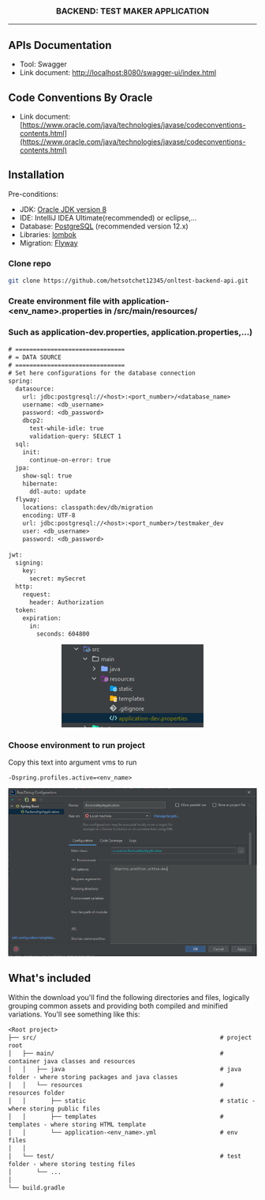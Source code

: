 <h3 style="text-align: center">
    BACKEND: TEST MAKER APPLICATION
</h3>

---

APIs Documentation
------------
- Tool: Swagger
- Link document: [http://localhost:8080/swagger-ui/index.html](http://localhost:8080/swagger-ui/index.html)

Code Conventions By Oracle
------------
- Link document: [https://www.oracle.com/java/technologies/javase/codeconventions-contents.html](https://www.oracle.com/java/technologies/javase/codeconventions-contents.html)

Installation
------------

Pre-conditions:
- JDK: [Oracle JDK version 8](https://www.oracle.com/java/technologies/javase/javase-jdk8-downloads.html)
- IDE: IntelliJ IDEA Ultimate(recommended) or eclipse,...
- Database: [PostgreSQL](https://www.postgresql.org/download/) (recommended version 12.x)
- Libraries: [lombok](https://projectlombok.org/)
- Migration: [Flyway](https://flywaydb.org/)

### Clone repo

``` bash
git clone https://github.com/hetsotchet12345/onltest-backend-api.git
```

### Create environment file with application-<env_name>.properties in <project>/src/main/resources/

### Such as application-dev.properties, application.properties,...)

```text
# ===============================
# = DATA SOURCE
# ===============================
# Set here configurations for the database connection
spring:
  datasource:
    url: jdbc:postgresql://<host>:<port_number>/<database_name>
    username: <db_username>
    password: <db_password>
    dbcp2:
      test-while-idle: true
      validation-query: SELECT 1
  sql:
    init:
      continue-on-error: true
  jpa:
    show-sql: true
    hibernate:
      ddl-auto: update
  flyway:
    locations: classpath:dev/db/migration
    encoding: UTF-8
    url: jdbc:postgresql://<host>:<port_number>/testmaker_dev
    user: <db_username>
    password: <db_password>

jwt:
  signing:
    key:
      secret: mySecret
  http:
    request:
      header: Authorization
  token:
    expiration:
      in:
        seconds: 604800

```

<p align="center">
    <img src="/src/main/resources/static/images/image_env_file.PNG" alt="Illustration for creating env files">
</p>

### Choose environment to run project

Copy this text into argument vms to run

```text
-Dspring.profiles.active=<env_name>
```

<p style="text-align: center">
    <img src="/src/main/resources/static/images/image_add_args.PNG" alt="Illustration for adding arguments">
</p>

## What's included

Within the download you'll find the following directories and files, logically grouping common assets and providing both
compiled and minified variations. You'll see something like this:

```
<Root project>
├── src/                                                    # project root
│   ├── main/                                               # container java classes and resources
│   │   ├── java                                            # java folder - where storing packages and java classes
│   │   └── resources                                       # resources folder
│   │       ├── static                                      # static - where storing public files
│   │       ├── templates                                   # templates - where storing HTML template
│   │       └── application-<env_name>.yml                  # env files
│   │
│   └── test/                                               # test folder - where storing testing files
│       └── ...
│
└── build.gradle

```